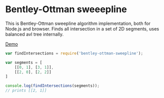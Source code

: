 # Bentley-Ottman sweeepline

This is Bentley-Ottman sweepline algorithm implementation, both for Node.js and browser. Finds all intersection in a set of 2D segments, uses balanced avl tree internally.

[Demo](https://ggolikov.github.io/bentley-ottman/)

```javascript
var findIntersections = require('bentley-ottman-sweepline');

var segments = [
    [[0, 1], [3, 1]],
    [[2, 0], [2, 2]]
]

console.log(findIntersections(segments));
// prints [[2, 1]]

```
